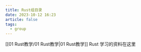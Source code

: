 ```yaml
---
title: Rust组目录
date: 2023-10-12 16:23
article: false
tags:
  - group
---
```

[[01 Rust教学/01 Rust教学|01 Rust教学]] Rust 学习的资料在这里